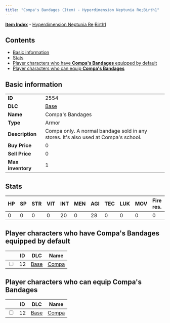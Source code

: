 ```yaml
---
title: "Compa's Bandages (Item) - Hyperdimension Neptunia Re;Birth1"
---
```


[**Item Index**](/neptunia/rb1/item/index.html) - [Hyperdimension Neptunia Re;Birth1](/neptunia/rb1)

## Contents

- [Basic information](#basic-information)
- [Stats](#stats)
- [Player characters who have **Compa's Bandages** equipped by default](#player-characters-who-have-compas-bandages-equipped-by-default)
- [Player characters who can equip **Compa's Bandages**](#player-characters-who-can-equip-compas-bandages)

## Basic information

|   |   |
| -- | -- |
| **ID** | 2554 |
| **DLC** | [Base](/neptunia/rb1/dlc/1-base.html) |
| **Name** | Compa's Bandages |
| **Type** | Armor |
| **Description** | Compa only. A normal bandage sold in any stores. It's also used at Compa's school. |
| **Buy Price** | 0 |
| **Sell Price** | 0 |
| **Max inventory** | 1 |


## Stats

| HP | SP | STR | VIT | INT | MEN | AGI | TEC | LUK | MOV | Fire res. | Ice res. | Wind res. | Lightning res. |
| -- | -- | --- | --- | --- | --- | --- | --- | --- | --- | --------- | -------- | --------- | -------------- |
| 0 | 0 | 0 | 0 | 20 | 0 | 28 | 0 | 0 | 0 | 0 | 0 | 0 | 0 |


## Player characters who have **Compa's Bandages** equipped by default

|    | ID | DLC | Name |
| -- | -- | --- | ---- |
| <input type="checkbox" id="rb1-player-1-12" class="trackbox" /> | 12 | [Base](/neptunia/rb1/dlc/1-base.html) | [Compa](/neptunia/rb1/player/1-12-compa.html) |


## Player characters who can equip **Compa's Bandages**

|    | ID | DLC | Name |
| -- | -- | --- | ---- |
| <input type="checkbox" id="rb1-player-1-12" class="trackbox" /> | 12 | [Base](/neptunia/rb1/dlc/1-base.html) | [Compa](/neptunia/rb1/player/1-12-compa.html) |
